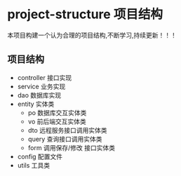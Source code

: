 # project-structure 项目结构
本项目构建一个认为合理的项目结构,不断学习,持续更新！！！



## 项目结构

- controller 接口实现
- service 业务实现
- dao 数据库实现
- entity 实体类
    - po 数据库交互实体类
    - vo 前后端交互实体类
    - dto 远程服务接口调用实体类
    - query 查询接口调用实体类
    - form 调用保存/修改 接口实体类
- config 配置文件
- utils 工具类